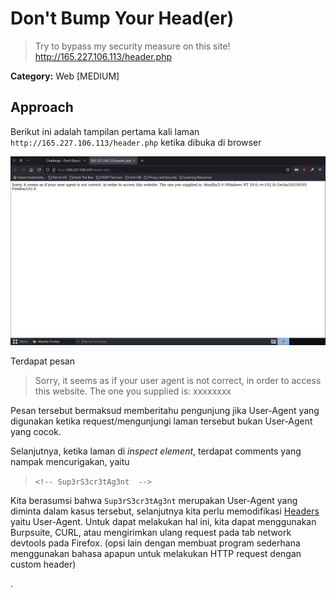 # Don't Bump Your Head(er)

> Try to bypass my security measure on this site! http://165.227.106.113/header.php

__Category:__ Web [MEDIUM]

## Approach

Berikut ini adalah tampilan pertama kali laman `http://165.227.106.113/header.php` ketika dibuka di browser

![Page screenshot](docs/page.png)

Terdapat pesan
> Sorry, it seems as if your user agent is not correct, in order to access this website. The one you supplied is: xxxxxxxx

Pesan tersebut bermaksud memberitahu pengunjung jika User-Agent yang digunakan ketika request/mengunjungi laman tersebut bukan User-Agent yang cocok.

Selanjutnya, ketika laman di *inspect element*, terdapat comments yang nampak mencurigakan, yaitu
> `<!-- Sup3rS3cr3tAg3nt  -->`

Kita berasumsi bahwa `Sup3rS3cr3tAg3nt` merupakan User-Agent yang diminta dalam kasus tersebut, selanjutnya kita perlu memodifikasi [Headers](https://developer.mozilla.org/en-US/docs/Web/HTTP/Headers) yaitu User-Agent. 
Untuk dapat melakukan hal ini, kita dapat menggunakan Burpsuite, CURL, atau mengirimkan ulang request pada tab network devtools pada Firefox. (opsi lain dengan membuat program sederhana menggunakan bahasa apapun untuk melakukan HTTP request dengan custom header)

.